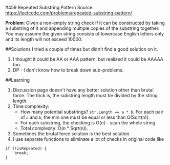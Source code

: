 #459 Repeated Substring Pattern
Source: https://leetcode.com/problems/repeated-substring-pattern/

**Problem**:  Given a non-empty string check if it can be constructed by taking a substring of it and appending multiple copies of the substring together. You may assume the given string consists of lowercase English letters only and its length will not exceed 10000.

##Solutions
I tried a couple of times but didn't find a good solution on it.

1. I thought it could be AA or AAA pattern, but realized it could be AAAAA too.
2. DP - I don't know how to break down sub-problems.

##Learning
1. Discussion page doesn't have any better solution other than brutal force. The trick is, the substring length must be divided by the string length.
2. Time complexity:
	* How many potential substrings? `str.Length == a * b`.  For each pair of `a` and `b`, the min one must be equal or less than O(Sqrt(n)). 
	* For each substring, the checking is O(n) - scan the whole string.
	* Total complexity: O(n * Sqrt(n)).
3. Sometimes the brutal force solution is the best solution.
4. I use separate functions to eliminate a lot of checks in original code like 
```
if (!isRepeated) {
	break;
}
```
